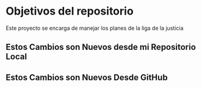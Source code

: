 # Objetivos del repositorio

Este proyecto se encarga de manejar los planes de la liga de la justicia

## Estos Cambios son Nuevos desde mi Repositorio Local
## Estos Cambios son Nuevos  Desde GitHub


